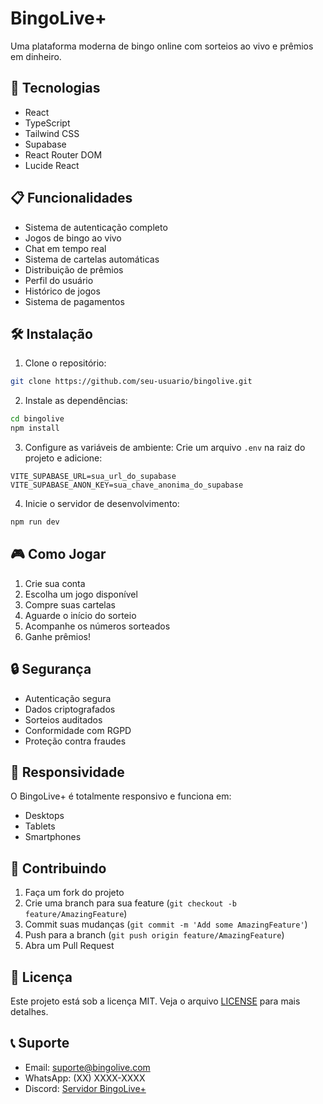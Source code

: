 # BingoLive+

Uma plataforma moderna de bingo online com sorteios ao vivo e prêmios em dinheiro.

## 🚀 Tecnologias

- React
- TypeScript
- Tailwind CSS
- Supabase
- React Router DOM
- Lucide React

## 📋 Funcionalidades

- Sistema de autenticação completo
- Jogos de bingo ao vivo
- Chat em tempo real
- Sistema de cartelas automáticas
- Distribuição de prêmios
- Perfil do usuário
- Histórico de jogos
- Sistema de pagamentos

## 🛠️ Instalação

1. Clone o repositório:
```bash
git clone https://github.com/seu-usuario/bingolive.git
```

2. Instale as dependências:
```bash
cd bingolive
npm install
```

3. Configure as variáveis de ambiente:
Crie um arquivo `.env` na raiz do projeto e adicione:
```env
VITE_SUPABASE_URL=sua_url_do_supabase
VITE_SUPABASE_ANON_KEY=sua_chave_anonima_do_supabase
```

4. Inicie o servidor de desenvolvimento:
```bash
npm run dev
```

## 🎮 Como Jogar

1. Crie sua conta
2. Escolha um jogo disponível
3. Compre suas cartelas
4. Aguarde o início do sorteio
5. Acompanhe os números sorteados
6. Ganhe prêmios!

## 🔒 Segurança

- Autenticação segura
- Dados criptografados
- Sorteios auditados
- Conformidade com RGPD
- Proteção contra fraudes

## 📱 Responsividade

O BingoLive+ é totalmente responsivo e funciona em:
- Desktops
- Tablets
- Smartphones

## 🤝 Contribuindo

1. Faça um fork do projeto
2. Crie uma branch para sua feature (`git checkout -b feature/AmazingFeature`)
3. Commit suas mudanças (`git commit -m 'Add some AmazingFeature'`)
4. Push para a branch (`git push origin feature/AmazingFeature`)
5. Abra um Pull Request

## 📄 Licença

Este projeto está sob a licença MIT. Veja o arquivo [LICENSE](LICENSE) para mais detalhes.

## 📞 Suporte

- Email: suporte@bingolive.com
- WhatsApp: (XX) XXXX-XXXX
- Discord: [Servidor BingoLive+](https://discord.gg/bingolive) 